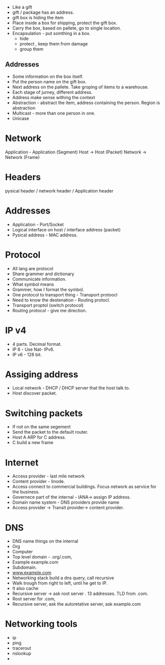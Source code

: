 - Like a gift
- gift / package has an address. 
- gift box is hiding the item
- Place inside a box for shipping, protect the gift box.
- Carry the box, based on pallete, go to single location. 
- Encapsulation - put somthing in a box.
  - hide
  - protect , keep them from damage
  - group them

Addresses
----------
- Some information on the box itself.
- Put the person name on the gift box.
- Next address on the pallete. Take groping of items to a warehouse. 
- Each stage of jurney, different address.
- Address make sense withing the context
- Abstraction - abstract the item, address containing the person. Region is abstraction
- Multicast - more than one person in one.
- Unicase

# Network
 Application - Application (Segment)
 Host -> Host (Packet)
 Network -> Network (Frame)

# Headers
  pysical header / network header / Application header

# Addresses
- Application - Port/Socket
- Logical interface on host / interface address (packet)
- Pysical address - MAC address.

# Protocol
- All lang are protocol 
- Share grammer and dictionary 
- Communicate information.
- What symbol means
- Grammer, how I format the symbol.
- One protocol to transport thing - Transport protoocl
- Need to know the destenation - Routing protocl.
- Transport proptol (switch protocol)
- Routing protocol - give me direction. 

# IP v4
- 4 parts. Decimal format. 
- IP 6 - Use Nat- IPv6. 
- IP v6 - 128 bit. 

# Assiging address
- Local network - DHCP / DHCP server that the host talk to.
- Host discover packet. 


# Switching packets
- If not on the same segement
- Send the packet to the default router.
- Host A ARP for C address.
- C build a new frame

# Internet
- Access provider - last mile network
- Content provider - linode.
- Access connect to commercial buildings. Focus network as service for the business.
- Governece part of the internal - IANA-> assign IP address.
- Domain name system - DNS providers provide name
- Access provider -> Transit provider-> content provider.

# DNS
- DNS name things on the internal
- Org
- Computer
- Top level domain - .org/.com, 
- Example example.com
- Subdomain.
- www.example.com
- Networking stack build a dns query, call recursive
- Walk trough from right to left, until he get to IP.
- It also cache
- Recursive server -> ask root server . 13 addresses. TLD from .com.
- Root server for .com, 
- Recursive server, ask the autoretative server, ask example.com

# Networking tools
- ip
- ping
- tracerout
- nslookup
- 